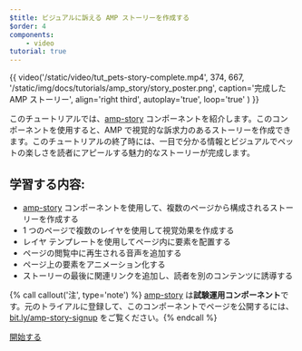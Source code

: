 ```yaml
---
$title: ビジュアルに訴える AMP ストーリーを作成する
$order: 4
components:
    - video
tutorial: true
---
```


{{ video('/static/video/tut_pets-story-complete.mp4', 374, 667, '/static/img/docs/tutorials/amp_story/story_poster.png', caption='完成した AMP ストーリー', align='right third', autoplay='true', loop='true' ) }}

このチュートリアルでは、[amp-story](/ja/docs/reference/components/amp-story.html) コンポーネントを紹介します。このコンポーネントを使用すると、AMP で視覚的な訴求力のあるストーリーを作成できます。このチュートリアルの終了時には、一目で分かる情報とビジュアルでペットの楽しさを読者にアピールする魅力的なストーリーが完成します。

## 学習する内容:

- [amp-story](/ja/docs/reference/components/amp-story.html) コンポーネントを使用して、複数のページから構成されるストーリーを作成する
- 1 つのページで複数のレイヤを使用して視覚効果を作成する
- レイヤ テンプレートを使用してページ内に要素を配置する
- ページの閲覧中に再生される音声を追加する
- ページ上の要素をアニメーション化する
- ストーリーの最後に関連リンクを追加し、読者を別のコンテンツに誘導する

{% call callout('注', type='note') %} [amp-story](/ja/docs/reference/components/amp-story.html) は**試験運用コンポーネント**です。元のトライアルに登録して、このコンポーネントでページを公開するには、<a href="http://bit.ly/amp-story-signup">bit.ly/amp-story-signup</a> をご覧ください。{% endcall %}


<div class="start-button">
<a class="button" href="/ja/docs/getting_started/visual_story/setting_up.html"><span class="arrow-next">開始する</span></a>
</div>
 
